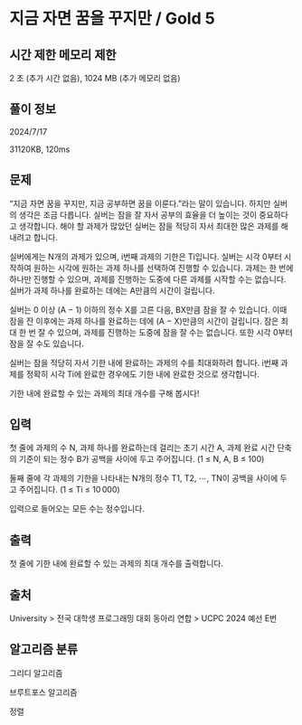 # 지금 자면 꿈을 꾸지만 / Gold 5
 
## 시간 제한	메모리 제한	
2 초 (추가 시간 없음),	1024 MB (추가 메모리 없음)	

## 풀이 정보
2024/7/17

31120KB, 120ms

## 문제
“지금 자면 꿈을 꾸지만, 지금 공부하면 꿈을 이룬다.”라는 말이 있습니다. 하지만 실버의 생각은 조금 다릅니다. 실버는 잠을 잘 자서 공부의 효율을 더 높이는 것이 중요하다고 생각합니다. 해야 할 과제가 많았던 실버는 잠을 적당히 자서 최대한 많은 과제를 해내려고 합니다.

실버에게는 N개의 과제가 있으며, i번째 과제의 기한은 Ti입니다. 실버는 시각 0부터 시작하여 원하는 시각에 원하는 과제 하나를 선택하여 진행할 수 있습니다. 과제는 한 번에 하나만 진행할 수 있으며, 과제를 진행하는 도중에 다른 과제를 시작할 수는 없습니다. 실버가 과제 하나를 완료하는 데에는 A만큼의 시간이 걸립니다.

실버는 0 이상 (A − 1) 이하의 정수 X를 고른 다음, BX만큼 잠을 잘 수 있습니다. 이때 잠을 잔 이후에는 과제 하나를 완료하는 데에 (A − X)만큼의 시간이 걸립니다. 잠은 최대 한 번 잘 수 있으며, 과제를 진행하는 도중에 잠을 잘 수는 없습니다. 또한 시각 0부터 잠을 잘 수도 있습니다.

실버는 잠을 적당히 자서 기한 내에 완료하는 과제의 수를 최대화하려 합니다. i번째 과제를 정확히 시각 Ti에 완료한 경우에도 기한 내에 완료한 것으로 생각합니다.

기한 내에 완료할 수 있는 과제의 최대 개수를 구해 봅시다!

## 입력
첫 줄에 과제의 수 N, 과제 하나를 완료하는데 걸리는 초기 시간 A, 과제 완료 시간 단축의 기준이 되는 정수 B가 공백을 사이에 두고 주어집니다. (1 ≤ N, A, B ≤ 100)

둘째 줄에 각 과제의 기한을 나타내는 N개의 정수 T1, T2, ⋯, TN이 공백을 사이에 두고 주어집니다. (1 ≤ Ti ≤ 10 000)

입력으로 들어오는 모든 수는 정수입니다.

## 출력
첫 줄에 기한 내에 완료할 수 있는 과제의 최대 개수를 출력합니다.

## 출처
University > 전국 대학생 프로그래밍 대회 동아리 연합 > UCPC 2024 예선 E번

## 알고리즘 분류
그리디 알고리즘

브루트포스 알고리즘

정렬
